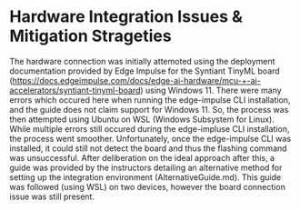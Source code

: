 # Hardware Integration Issues & Mitigation Strageties
The hardware connection was initially attemoted using the deployment documentation provided by Edge Impulse for the Syntiant TinyML board (https://docs.edgeimpulse.com/docs/edge-ai-hardware/mcu-+-ai-accelerators/syntiant-tinyml-board) using Windows 11. There were many errors which occured here when running the edge-impulse CLI installation, and the guide does not claim support for Windows 11. So, the process was then attempted using Ubuntu on WSL (Windows Subsystem for Linux). While multiple errors still occured during the edge-impluse CLI installation, the process went smoother. Unfortunately, once the edge-impulse CLI was installed, it could still not detect the board and thus the flashing command was unsuccessful. 
After deliberation on the ideal approach after this, a guide was provided by the instructors detailing an alternative method for setting up the integration environment (AlternativeGuide.md). This guide was followed (using WSL) on two devices, however the board connection issue was still present. 
